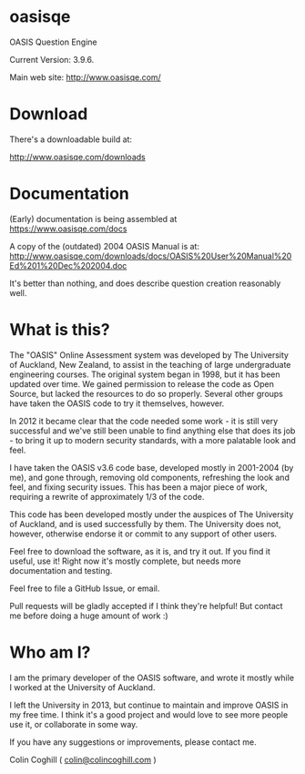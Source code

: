 oasisqe
=======

OASIS Question Engine

Current Version:  3.9.6.

Main web site:  http://www.oasisqe.com/

Download
========

There's a downloadable build at:

http://www.oasisqe.com/downloads


Documentation
=============

(Early) documentation is being assembled at https://www.oasisqe.com/docs

A copy of the (outdated) 2004 OASIS Manual is at: http://www.oasisqe.com/downloads/docs/OASIS%20User%20Manual%20Ed%201%20Dec%202004.doc

It's better than nothing, and does describe question creation reasonably well.


What is this?
=============

The "OASIS" Online Assessment system was developed by The University of Auckland, New Zealand, to assist
in the teaching of large undergraduate engineering courses. The original system began in 1998, but it
has been updated over time. We gained permission to release the code as Open Source, but lacked the
resources to do so properly. Several other groups have taken the OASIS code to try it themselves,
however.

In 2012 it became clear that the code needed some work - it is still very successful and we've still
been unable to find anything else that does its job - to bring it up to modern security standards, with
a more palatable look and feel.

I have taken the OASIS v3.6 code base, developed mostly in 2001-2004 (by me), and gone through, removing old
components, refreshing the look and feel, and fixing security issues. This has been a major piece
of work, requiring a rewrite of approximately 1/3 of the code.

This code has been developed mostly under the auspices of The University of Auckland, and is used
successfully by them. The University does not, however, otherwise endorse it or commit to any support
of other users.

Feel free to download the software, as it is, and try it out. If you find it useful, use it!
Right now it's mostly complete, but needs more documentation and testing.

Feel free to file a GitHub Issue, or email.

Pull requests will be gladly accepted if I think they're helpful! But contact me before doing a huge amount of work :)


Who am I?
=========

I am the primary developer of the OASIS software, and wrote it mostly while I worked at the University of Auckland.

I left the University in 2013, but continue to maintain and improve OASIS in my free time. I think it's a good
project and would love to see more people use it, or collaborate in some way.

If you have any suggestions or improvements, please contact me.


Colin Coghill
 ( colin@colincoghill.com )

